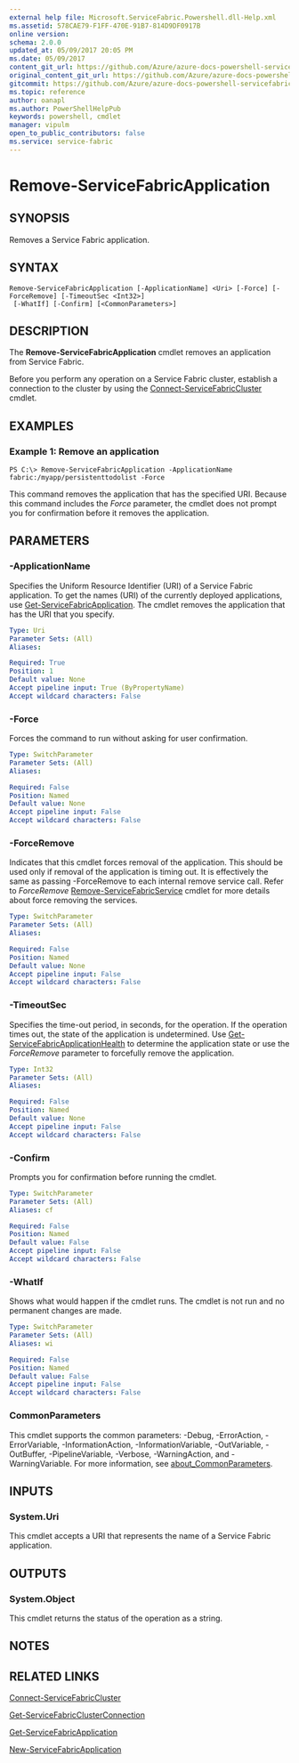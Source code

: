 ```yaml
---
external help file: Microsoft.ServiceFabric.Powershell.dll-Help.xml
ms.assetid: 578CAE79-F1FF-470E-91B7-814D9DF0917B
online version:
schema: 2.0.0
updated_at: 05/09/2017 20:05 PM
ms.date: 05/09/2017
content_git_url: https://github.com/Azure/azure-docs-powershell-servicefabric/blob/master/Service-Fabric-cmdlets/ServiceFabric/vlatest/Remove-ServiceFabricApplication.md
original_content_git_url: https://github.com/Azure/azure-docs-powershell-servicefabric/blob/master/Service-Fabric-cmdlets/ServiceFabric/vlatest/Remove-ServiceFabricApplication.md
gitcommit: https://github.com/Azure/azure-docs-powershell-servicefabric/blob/1bb897cdf15d7149a6e9522f350507684ba544a8
ms.topic: reference
author: oanapl
ms.author: PowerShellHelpPub
keywords: powershell, cmdlet
manager: vipulm
open_to_public_contributors: false
ms.service: service-fabric
---
```


# Remove-ServiceFabricApplication

## SYNOPSIS
Removes a Service Fabric application.

## SYNTAX

```
Remove-ServiceFabricApplication [-ApplicationName] <Uri> [-Force] [-ForceRemove] [-TimeoutSec <Int32>]
 [-WhatIf] [-Confirm] [<CommonParameters>]
```

## DESCRIPTION
The **Remove-ServiceFabricApplication** cmdlet removes an application from Service Fabric.

Before you perform any operation on a Service Fabric cluster, establish a connection to the cluster by using the [Connect-ServiceFabricCluster](./Connect-ServiceFabricCluster.md) cmdlet.

## EXAMPLES

### Example 1: Remove an application
```
PS C:\> Remove-ServiceFabricApplication -ApplicationName fabric:/myapp/persistenttodolist -Force
```

This command removes the application that has the specified URI.
Because this command includes the *Force* parameter, the cmdlet does not prompt you for confirmation before it removes the application.

## PARAMETERS

### -ApplicationName
Specifies the Uniform Resource Identifier (URI) of a Service Fabric application. To get the names (URI) of the currently deployed applications, use [Get-ServiceFabricApplication](./Get-ServiceFabricApplication.md).
The cmdlet removes the application that has the URI that you specify.

```yaml
Type: Uri
Parameter Sets: (All)
Aliases: 

Required: True
Position: 1
Default value: None
Accept pipeline input: True (ByPropertyName)
Accept wildcard characters: False
```

### -Force
Forces the command to run without asking for user confirmation.

```yaml
Type: SwitchParameter
Parameter Sets: (All)
Aliases: 

Required: False
Position: Named
Default value: None
Accept pipeline input: False
Accept wildcard characters: False
```

### -ForceRemove
Indicates that this cmdlet forces removal of the application. This should be used only if removal of the application is timing out.
It is effectively the same as passing -ForceRemove to each internal remove service call. 
Refer to *ForceRemove* [Remove-ServiceFabricService](./Remove-ServiceFabricService.md) cmdlet for more details about force removing the services.

```yaml
Type: SwitchParameter
Parameter Sets: (All)
Aliases: 

Required: False
Position: Named
Default value: None
Accept pipeline input: False
Accept wildcard characters: False
```

### -TimeoutSec
Specifies the time-out period, in seconds, for the operation. If the operation times out, the state of the application is undetermined.
Use [Get-ServiceFabricApplicationHealth](./Get-ServiceFabricApplicationHealth.md) to determine the application state or use the *ForceRemove* parameter to forcefully remove the application.

```yaml
Type: Int32
Parameter Sets: (All)
Aliases: 

Required: False
Position: Named
Default value: None
Accept pipeline input: False
Accept wildcard characters: False
```

### -Confirm
Prompts you for confirmation before running the cmdlet.

```yaml
Type: SwitchParameter
Parameter Sets: (All)
Aliases: cf

Required: False
Position: Named
Default value: False
Accept pipeline input: False
Accept wildcard characters: False
```

### -WhatIf
Shows what would happen if the cmdlet runs.
The cmdlet is not run and no permanent changes are made.

```yaml
Type: SwitchParameter
Parameter Sets: (All)
Aliases: wi

Required: False
Position: Named
Default value: False
Accept pipeline input: False
Accept wildcard characters: False
```

### CommonParameters
This cmdlet supports the common parameters: -Debug, -ErrorAction, -ErrorVariable, -InformationAction, -InformationVariable, -OutVariable, -OutBuffer, -PipelineVariable, -Verbose, -WarningAction, and -WarningVariable. For more information, see [about_CommonParameters](http://go.microsoft.com/fwlink/?LinkID=113216).

## INPUTS

### System.Uri
This cmdlet accepts a URI that represents the name of a Service Fabric application.

## OUTPUTS

### System.Object
This cmdlet returns the status of the operation as a string.

## NOTES

## RELATED LINKS

[Connect-ServiceFabricCluster](./Connect-ServiceFabricCluster.md)

[Get-ServiceFabricClusterConnection](./Get-ServiceFabricClusterConnection.md)

[Get-ServiceFabricApplication](./Get-ServiceFabricApplication.md)

[New-ServiceFabricApplication](./New-ServiceFabricApplication.md)
